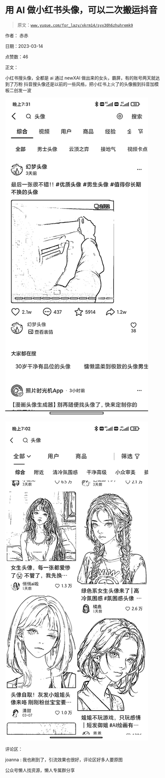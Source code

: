 # 用 AI 做小红书头像，可以二次搬运抖音

> 原文：[`www.yuque.com/for_lazy/xkrm14/syx30h6zhuhremk9`](https://www.yuque.com/for_lazy/xkrm14/syx30h6zhuhremk9)

作者： 赤赤

日期：2023-03-14

点赞数：46

正文：

小红书搜头像，全都是 ai 通过 newXAI 做出来的女头，霸屏，有的账号两天就达到了万粉 抖音搜头像还是以前的一些风格，把小红书上火了的头像搬到抖音加模板二创发一波

![](img/f0d253ed68d00de5fe2aa5cf2dbb8905.png)  

![](img/d5e602151af6759b57294b0de4c80e1c.png)

评论区：

joanna : 我也刷到了，引流效果也很好，评论区好多人要原图

公众号懒人找资源，懒人专属群分享

